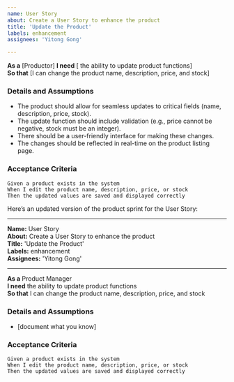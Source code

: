 ```yaml
---
name: User Story
about: Create a User Story to enhance the product
title: 'Update the Product'
labels: enhancement
assignees: 'Yitong Gong'

---
```


**As a** [Productor]
**I need** [ the ability to update product functions]  
**So that** [I can change the product name, description, price, and stock]  
   
 ### Details and Assumptions
* The product should allow for seamless updates to critical fields (name, description, price, stock).
* The update function should include validation (e.g., price cannot be negative, stock must be an integer).
* There should be a user-friendly interface for making these changes.
* The changes should be reflected in real-time on the product listing page.

 ### Acceptance Criteria  
   
```gherkin
Given a product exists in the system
When I edit the product name, description, price, or stock
Then the updated values are saved and displayed correctly
```
Here’s an updated version of the product sprint for the User Story:

---

**Name:** User Story  
**About:** Create a User Story to enhance the product  
**Title:** 'Update the Product'  
**Labels:** enhancement  
**Assignees:** 'Yitong Gong'

---

**As a** Product Manager  
**I need** the ability to update product functions  
**So that** I can change the product name, description, price, and stock

### Details and Assumptions
 * [document what you know]
   
 ### Acceptance Criteria  
   
 ```gherkin
Given a product exists in the system
When I edit the product name, description, price, or stock
Then the updated values are saved and displayed correctly
```
